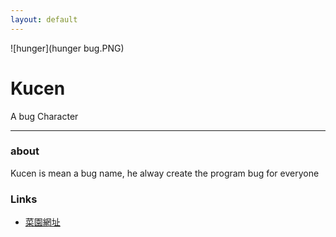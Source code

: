 ```yaml
---
layout: default
---
```



![hunger](hunger bug.PNG)


# Kucen

A bug Character

- - -

### about

Kucen is mean a bug name, he alway create the program bug for everyone

### Links

* [菜園網址](https://kucenchen3.wixsite.com/gofruit)

